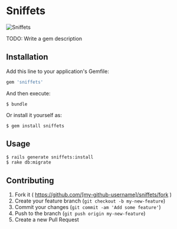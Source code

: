 # Sniffets

![Sniffets](http://images4-d.ravelrycache.com/uploads/Tazzyb/195662530/image_small.jpg)

TODO: Write a gem description

## Installation

Add this line to your application's Gemfile:

```ruby
gem 'sniffets'
```

And then execute:

    $ bundle

Or install it yourself as:

    $ gem install sniffets

## Usage

    $ rails generate sniffets:install
    $ rake db:migrate

## Contributing

1. Fork it ( https://github.com/[my-github-username]/sniffets/fork )
2. Create your feature branch (`git checkout -b my-new-feature`)
3. Commit your changes (`git commit -am 'Add some feature'`)
4. Push to the branch (`git push origin my-new-feature`)
5. Create a new Pull Request
